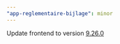 ```yaml
---
"app-reglementaire-bijlage": minor
---
```


Update frontend to version [9.26.0](https://github.com/lblod/frontend-reglementaire-bijlage/releases/tag/v9.26.0)
